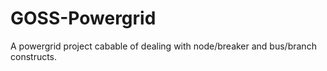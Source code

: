 GOSS-Powergrid
==============

A powergrid project cabable of dealing with node/breaker and bus/branch constructs.
